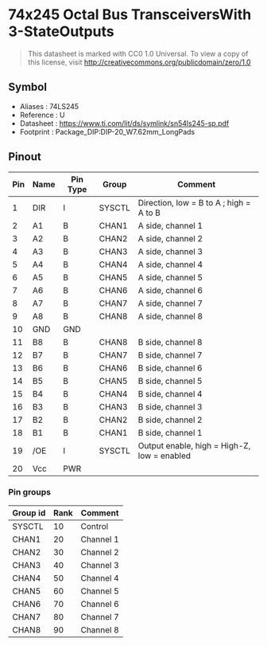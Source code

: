# 74x245 Octal Bus TransceiversWith 3-StateOutputs

> This datasheet is marked with CC0 1.0
> Universal. To view a copy of this license, visit
> http://creativecommons.org/publicdomain/zero/1.0

## Symbol

* Aliases : 74LS245
* Reference : U
* Datasheet : https://www.ti.com/lit/ds/symlink/sn54ls245-sp.pdf
* Footprint : Package_DIP:DIP-20_W7.62mm_LongPads

## Pinout

|Pin|Name|Pin Type|Group|Comment|
|---|---|---|---|---|
|1|DIR|I|SYSCTL|Direction, low = B to A ; high = A to B|
|2|A1|B|CHAN1|A side, channel 1|
|3|A2|B|CHAN2|A side, channel 2|
|4|A3|B|CHAN3|A side, channel 3|
|5|A4|B|CHAN4|A side, channel 4|
|6|A5|B|CHAN5|A side, channel 5|
|7|A6|B|CHAN6|A side, channel 6|
|8|A7|B|CHAN7|A side, channel 7|
|9|A8|B|CHAN8|A side, channel 8|
|10|GND|GND|||
|11|B8|B|CHAN8|B side, channel 8|
|12|B7|B|CHAN7|B side, channel 7|
|13|B6|B|CHAN6|B side, channel 6|
|14|B5|B|CHAN5|B side, channel 5|
|15|B4|B|CHAN4|B side, channel 4|
|16|B3|B|CHAN3|B side, channel 3|
|17|B2|B|CHAN2|B side, channel 2|
|18|B1|B|CHAN1|B side, channel 1|
|19|/OE|I|SYSCTL|Output enable, high = High-Z, low = enabled|
|20|Vcc|PWR|||

### Pin groups

|Group id|Rank|Comment|
|---|---|---|
|SYSCTL|10|Control|
|CHAN1|20|Channel 1|
|CHAN2|30|Channel 2|
|CHAN3|40|Channel 3|
|CHAN4|50|Channel 4|
|CHAN5|60|Channel 5|
|CHAN6|70|Channel 6|
|CHAN7|80|Channel 7|
|CHAN8|90|Channel 8|
